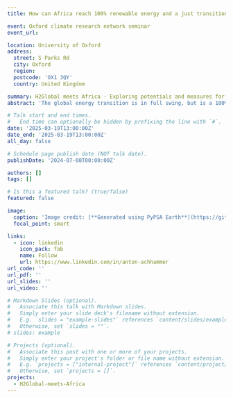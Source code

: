 ```yaml
---
title: How can Africa reach 100% renewable energy and a just transition?

event: Oxford climate research network seminar 
event_url: 

location: University of Oxford
address:
  street: S Parks Rd
  city: Oxford
  region:
  postcode: 'OX1 3QY'
  country: United Kingdom

summary: H2Global meets Africa - Exploring potentials and measures for an equitable market ramp-up in Africa
abstract: 'The global energy transition is in full swing, but is a 100% renewable energy system truly feasible and cost-effective? This talk explores the latest insights from energy system modeling, shedding light on the economic viability of fully renewable scenarios. Beyond technical feasibility, we dive into the socio-economic dimensions: How can hydrogen projects contribute to local value creation, even without export orientation? Can large-scale energy infrastructures support a Just Transition that benefits local communities? To address these questions, we integrate desalination and hydrogen underground storage into the open-source model PyPSA-Earth, refining sectoral representation and assessing real-world applicability. Join us as we navigate the intersection of energy system optimization and social justice—where technology meets transformation.'

# Talk start and end times.
#   End time can optionally be hidden by prefixing the line with `#`.
date: '2025-03-19T13:00:00Z'
date_end: '2025-03-19T13:00:00Z'
all_day: false

# Schedule page publish date (NOT talk date).
publishDate: '2024-07-08T00:00:00Z'

authors: []
tags: []

# Is this a featured talk? (true/false)
featured: false

image:
  caption: 'Image credit: [**Generated using PyPSA Earth**](https://github.com/pypsa-meets-earth/pypsa-earth)'
  focal_point: smart

links:
  - icon: linkedin
    icon_pack: fab
    name: Follow
    url: https://www.linkedin.com/in/anton-achhammer
url_code: ''
url_pdf: ''
url_slides: ''
url_video: ''

# Markdown Slides (optional).
#   Associate this talk with Markdown slides.
#   Simply enter your slide deck's filename without extension.
#   E.g. `slides = "example-slides"` references `content/slides/example-slides.md`.
#   Otherwise, set `slides = ""`.
# slides: example

# Projects (optional).
#   Associate this post with one or more of your projects.
#   Simply enter your project's folder or file name without extension.
#   E.g. `projects = ["internal-project"]` references `content/project/deep-learning/index.md`.
#   Otherwise, set `projects = []`.
projects:
  - H2Global-meets-Africa
---
```


<!-- {{% callout note %}}
Click on the **Slides** button above to view the built-in slides feature.
{{% /callout %}} -->
